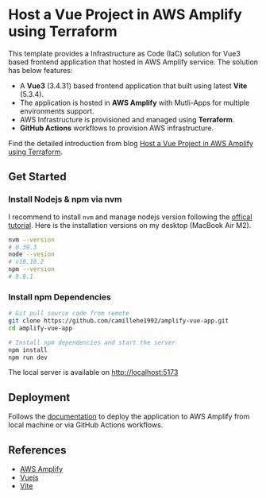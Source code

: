 # Host a Vue Project in AWS Amplify using Terraform

This template provides a Infrastructure as Code (IaC) solution for Vue3 based frontend application that hosted in AWS Amplify service. The solution has below features:

- A **Vue3** (3.4.31) based frontend application that built using latest **Vite** (5.3.4).
- The application is hosted in **AWS Amplify** with Mutli-Apps for multiple environments support.
- AWS Infrastructure is provisioned and managed using **Terraform**.
- **GitHub Actions** workflows to provision AWS infrastructure.

Find the detailed introduction from blog [Host a Vue Project in AWS Amplify using Terraform](https://dev.to/camillehe1992/host-a-vue-project-in-aws-amplify-using-terraform-2l89).

## Get Started

### Install Nodejs & npm via nvm

I recommend to install `nvm` and manage nodejs version following the [offical tutorial](https://github.com/nvm-sh/nvm?tab=readme-ov-file#intro). Here is the installation versions on my desktop (MacBook Air M2).

```bash
nvm --version
# 0.39.3
node --vesion
# v18.18.2
npm --version
# 9.8.1
```

### Install npm Dependencies

```bash
# Git pull source code from remote
git clone https://github.com/camillehe1992/amplify-vue-app.git
cd amplify-vue-app

# Install npm dependencies and start the server
npm install
npm run dev
```

The local server is available on [http://localhost:5173](http://localhost:5173/)

## Deployment

Follows the [documentation](./docs/Deployment.md) to deploy the application to AWS Amplify from local machine or via GitHub Actions workflows.

## References

- [AWS Amplify](https://aws.amazon.com/amplify/?gclid=CjwKCAjw74e1BhBnEiwAbqOAjL3OaYibKLHhet57mObXvsfr4_Q-euu366CVlQYrNTNEFRmfg7LmpRoCCb4QAvD_BwE&trk=b845ae09-4d10-4f92-a039-7c89dcf49eaf&sc_channel=ps&ef_id=CjwKCAjw74e1BhBnEiwAbqOAjL3OaYibKLHhet57mObXvsfr4_Q-euu366CVlQYrNTNEFRmfg7LmpRoCCb4QAvD_BwE:G:s&s_kwcid=AL!4422!3!647258095158!e!!g!!aws%20amplify!19621370789!149166973081)
- [Vuejs](https://vuejs.org/guide/introduction.html)
- [Vite](https://vitejs.dev/guide/#scaffolding-your-first-vite-project)
